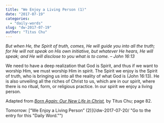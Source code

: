 ```yaml
---
title: "We Enjoy a Living Person (1)"
date: "2017-07-19"
categories: 
  - "daily-words"
slug: "dw-2017-07-19"
author: "Titus Chu"
---
```


_But when He, the Spirit of truth, comes, He will guide you into all the truth; for He will not speak on His own initiative, but whatever He hears, He will speak; and He will disclose to you what is to come._ _– John 16:13_

We need to have a deep realization that God is Spirit, and thus if we want to worship Him, we must worship Him in spirit. The Spirit we enjoy is the Spirit of truth, who is bringing us into all the reality of what God is (John 16:13). He is also unveiling all the riches of Christ to us, which are in our spirit, where there is no ritual, form, or religious practice. In our spirit we enjoy a living person.

Adapted from _[Born Again: Our New Life in Christ](/book-born-again/ "Go to the listing for this book."),_ by Titus Chu; page 82.

Tomorrow: [“We Enjoy a Living Person” (2)](/dw-2017-07-20/ "Go to the entry for this "Daily Word."")

